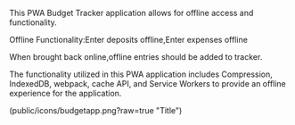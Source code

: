 This PWA Budget Tracker application allows for offline access and functionality.

Offline Functionality:Enter deposits offline,Enter expenses offline

When brought back online,offline entries should be added to tracker.

The functionality utilized in this PWA application includes Compression, IndexedDB, webpack, cache API, and Service Workers to provide an offline experience for the application.


(public/icons/budgetapp.png?raw=true "Title")

